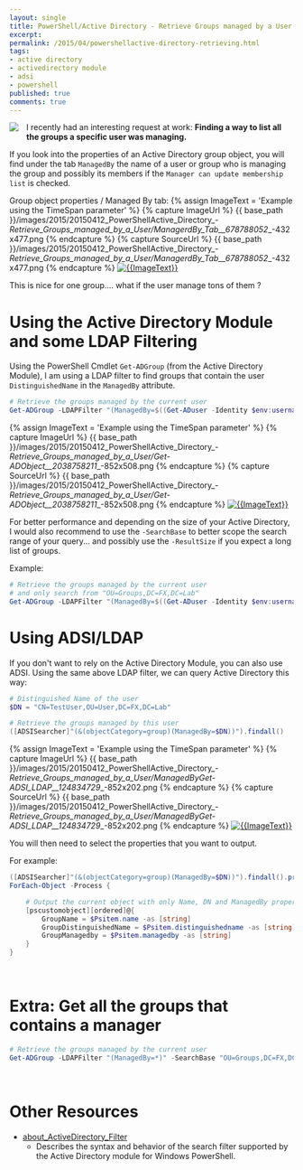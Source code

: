 ```yaml
---
layout: single
title: PowerShell/Active Directory - Retrieve Groups managed by a User
excerpt: 
permalink: /2015/04/powershellactive-directory-retrieving.html
tags: 
- active directory
- activedirectory module
- adsi
- powershell
published: true
comments: true
---
```


 
<a href="{{ base_path }}/images/2015/20150412_PowerShellActive_Directory_-_Retrieve_Groups_managed_by_a_User/Manager-icon__1421794936__-96x96.png" imageanchor="1" style="clear: left; float: left; margin-bottom: 1em; margin-right: 1em;"><img border="0" src="{{ base_path }}/images/2015/20150412_PowerShellActive_Directory_-_Retrieve_Groups_managed_by_a_User/Manager-icon__1421794936__-96x96.png" /></a>I recently had an interesting request at work:
<b>Finding a way to list all the groups a specific user was managing.</b>

If you look into the properties of an Active Directory group object, you will find under the tab `ManagedBy` the name of a user or group who is managing the group and possibly its members if the `Manager can update membership list` is checked.

Group object properties / Managed By tab:
{% assign ImageText = 'Example using the TimeSpan parameter' %}
{% capture ImageUrl %}
{{ base_path }}/images/2015/20150412_PowerShellActive_Directory_-_Retrieve_Groups_managed_by_a_User/ManagerdBy_Tab__678788052__-432x477.png
{% endcapture %}
{% capture SourceUrl %}
{{ base_path }}/images/2015/20150412_PowerShellActive_Directory_-_Retrieve_Groups_managed_by_a_User/ManagerdBy_Tab__678788052__-432x477.png
{% endcapture %}
[![{{ImageText}}]({{ImageUrl}})]({{SourceUrl}})

This is nice for one group.... what if the user manage tons of them ?



# Using the Active Directory Module and some LDAP Filtering

Using the PowerShell Cmdlet `Get-ADGroup` (from the Active Directory Module), I am using a LDAP filter to find groups that contain the user `DistinguishedName` in the `ManagedBy` attribute.

```powershell
# Retrieve the groups managed by the current user
Get-ADGroup -LDAPFilter "(ManagedBy=$((Get-ADuser -Identity $env:username).distinguishedname))"
```

{% assign ImageText = 'Example using the TimeSpan parameter' %}
{% capture ImageUrl %}
{{ base_path }}/images/2015/20150412_PowerShellActive_Directory_-_Retrieve_Groups_managed_by_a_User/Get-ADObject__2038758211__-852x508.png
{% endcapture %}
{% capture SourceUrl %}
{{ base_path }}/images/2015/20150412_PowerShellActive_Directory_-_Retrieve_Groups_managed_by_a_User/Get-ADObject__2038758211__-852x508.png
{% endcapture %}
[![{{ImageText}}]({{ImageUrl}})]({{SourceUrl}})

For better performance and depending on the size of your Active Directory, I would also recommend to use the `-SearchBase` to better scope the search range of your query... and possibly use the `-ResultSize` if you expect a long list of groups.

Example:

```powershell
# Retrieve the groups managed by the current user
# and only search from "OU=Groups,DC=FX,DC=Lab"
Get-ADGroup -LDAPFilter "(ManagedBy=$((Get-ADuser -Identity $env:username).distinguishedname))" -SearchBase "OU=Groups,DC=FX,DC=Lab" -ResultSetSize 50
```


# Using ADSI/LDAP

If you don't want to rely on the Active Directory Module, you can also use ADSI.
Using the same above LDAP filter, we can query Active Directory this way:

```powershell
# Distinguished Name of the user
$DN = "CN=TestUser,OU=User,DC=FX,DC=Lab"

# Retrieve the groups managed by this user
([ADSISearcher]"(&(objectCategory=group)(ManagedBy=$DN))").findall()
```
{% assign ImageText = 'Example using the TimeSpan parameter' %}
{% capture ImageUrl %}
{{ base_path }}/images/2015/20150412_PowerShellActive_Directory_-_Retrieve_Groups_managed_by_a_User/ManagedByGet-ADSI_LDAP__124834729__-852x202.png
{% endcapture %}
{% capture SourceUrl %}
{{ base_path }}/images/2015/20150412_PowerShellActive_Directory_-_Retrieve_Groups_managed_by_a_User/ManagedByGet-ADSI_LDAP__124834729__-852x202.png
{% endcapture %}
[![{{ImageText}}]({{ImageUrl}})]({{SourceUrl}})


You will then need to select the properties that you want to output.

For example:

```powershell
([ADSISearcher]"(&(objectCategory=group)(ManagedBy=$DN))").findall().properties |
ForEach-Object -Process {

    # Output the current object with only Name, DN and ManagedBy properties
    [pscustomobject][ordered]@{
        GroupName = $Psitem.name -as [string]
        GroupDistinguishedName = $Psitem.distinguishedname -as [string]
        GroupManagedby = $Psitem.managedby -as [string]
    }
}
```

<br>

# Extra: Get all the groups that contains a manager

```powershell
# Retrieve the groups managed by the current user
Get-ADGroup -LDAPFilter "(ManagedBy=*)" -SearchBase "OU=Groups,DC=FX,DC=Lab" -Properties ManagedBy
```
<br>

# Other Resources

* [about_ActiveDirectory_Filter](https://technet.microsoft.com/en-us/library/hh531527%28v=ws.10%29.aspx)
  * Describes the syntax and behavior of the search filter supported by the Active Directory module for Windows PowerShell.